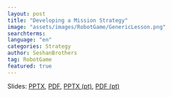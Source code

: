 ```yaml
---
layout: post
title: "Developing a Mission Strategy"
image: "assets/images/RobotGame/GenericLesson.png"
searchterms: 
language: "en"
categories: Strategy
author: SeshanBrothers
tag: RobotGame
featured: true
---
```


Slides:
<a href="/translations/en-us/RobotGame/MissionStrategy.pptx">PPTX</a>,
<a href="/translations/en-us/RobotGame/MissionStrategy.pdf">PDF</a>,
<a href="/translations/pt-br/RobotGame/Estrategia.pptx">PPTX (pt)</a>,
<a href="/translations/pt-br/RobotGame/Estrategia.pdf">PDF (pt)</a>
